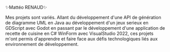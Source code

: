 ✨Mattéo RENAUD✨

Mes projets sont variés. 
Allant du développement d'une API de génération de diagramme UML en Java au développement d'un jeux serieux en GDScript avec Godot en passant par le développement d'une application de recette de cuisine en C# WinForm avec VisualStudio 2022,
ces projets m'ont permis d'apprendre et faire face aux défis technologiques liés aux environnement de développement.
